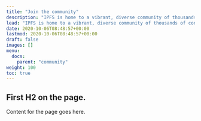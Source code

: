 ```yaml
---
title: "Join the community"
description: "IPFS is home to a vibrant, diverse community of thousands of contributors and participants from all over the globe! Here's how to get help, support, or just hang out with other folks who are helping to build the distributed web."
lead: "IPFS is home to a vibrant, diverse community of thousands of contributors and participants from all over the globe! Here's how to get help, support, or just hang out with other folks who are helping to build the distributed web."
date: 2020-10-06T08:48:57+00:00
lastmod: 2020-10-06T08:48:57+00:00
draft: false
images: []
menu:
  docs:
    parent: "community"
weight: 100
toc: true
---
```


## First H2 on the page.

Content for the page goes here.

